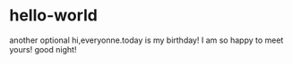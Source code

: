 # hello-world
another optional
hi,everyonne.today is my birthday! I am so happy to meet yours!
good night!
